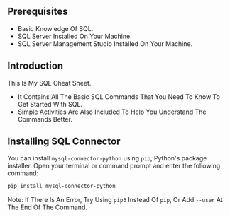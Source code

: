 ## Prerequisites
- Basic Knowledge Of SQL.
- SQL Server Installed On Your Machine.
- SQL Server Management Studio Installed On Your Machine.


## Introduction
This Is My SQL Cheat Sheet.

- It Contains All The Basic SQL Commands That You Need To Know To Get Started With SQL. 
- Simple Activities Are Also Included To Help You Understand The Commands Better.


## Installing SQL Connector
You can install `mysql-connector-python` using `pip`, Python's package installer. Open your terminal or command prompt and enter the following command:
```bash
pip install mysql-connector-python
```
Note: If There Is An Error, Try Using `pip3` Instead Of `pip`, Or Add `--user` At The End Of The Command.



[titles]:(https://www.youtube.com/watch?v=x7SwgcpACng&list=PLB5jA40tNf3tRMbTpBA0N7lfDZNLZAa9G)
